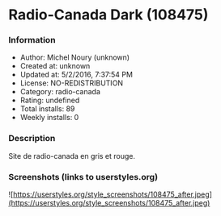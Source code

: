 # Radio-Canada Dark (108475)

### Information
- Author: Michel Noury (unknown)
- Created at: unknown
- Updated at: 5/2/2016, 7:37:54 PM
- License: NO-REDISTRIBUTION
- Category: radio-canada
- Rating: undefined
- Total installs: 89
- Weekly installs: 0


### Description
Site de radio-canada en gris et rouge.


### Screenshots (links to userstyles.org)
![https://userstyles.org/style_screenshots/108475_after.jpeg](https://userstyles.org/style_screenshots/108475_after.jpeg)


